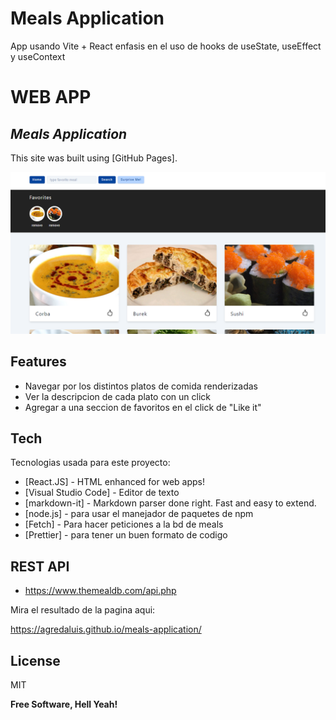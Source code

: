 # Meals Application


App usando Vite + React enfasis en el uso de hooks de useState, useEffect y useContext


# WEB APP
## _Meals Application_


This site was built using [GitHub Pages].

![Imagen de la parte contact de la pagina.](https://github.com/AgredaLuis/meals-application/blob/main/public/meals-application-image.png)

## Features

- Navegar por los distintos platos de comida renderizadas
- Ver la descripcion de cada plato con un click
- Agregar a una seccion de favoritos en el click de "Like it"

## Tech

Tecnologias usada para este proyecto:

- [React.JS] - HTML enhanced for web apps!
- [Visual Studio Code] - Editor de texto
- [markdown-it] - Markdown parser done right. Fast and easy to extend.
- [node.js] - para usar el manejador de paquetes de npm
- [Fetch] - Para hacer peticiones a la bd de meals
- [Prettier] - para tener un buen formato de codigo


## REST API
- https://www.themealdb.com/api.php


Mira el resultado de la pagina aqui:

https://agredaluis.github.io/meals-application/

## License

MIT

**Free Software, Hell Yeah!**

